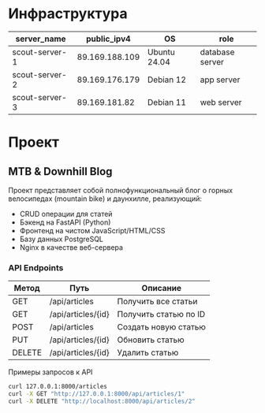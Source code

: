 # Инфраструктура
| server_name  | public_ipv4 | OS | role |
| ------------- | ------------- | ------------- | ------------- |
| scout-server-1  | 89.169.188.109  | Ubuntu 24.04 | database server |
| scout-server-2  | 89.169.176.179  | Debian 12 | app server |
| scout-server-3 | 89.169.181.82 | Debian 11 | web server |

# Проект
## MTB & Downhill Blog
Проект представляет собой полнофункциональный блог о горных велосипедах (mountain bike) и даунхилле, реализующий:
- CRUD операции для статей
- Бэкенд на FastAPI (Python)
- Фронтенд на чистом JavaScript/HTML/CSS
- Базу данных PostgreSQL
- Nginx в качестве веб-сервера

### API Endpoints
| Метод| Путь | Описание |
| ------------- | ------------- | ------------- |
| GET	| /api/articles |	Получить все статьи |
| GET	| /api/articles/{id} | Получить статью по ID |
| POST | /api/articles | Создать новую статью |
| PUT | /api/articles/{id} | Обновить статью |
| DELETE | /api/articles/{id} | Удалить статью |

Примеры запросов к API
```bash
curl 127.0.0.1:8000/articles
curl -X GET "http://127.0.0.1:8000/api/articles/1"
curl -X DELETE "http://localhost:8000/api/articles/2"
```
